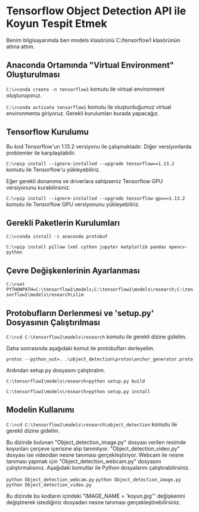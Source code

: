 # Tensorflow Object Detection API ile Koyun Tespit Etmek

Benim bilgisayarımda ben models klasörünü C:/tensorflow1 klasörünün altına attım. 

## Anaconda Ortamında "Virtual Environment" Oluşturulması

`C:\>conda create -n tensorflow1` komutu ile virtual environment oluşturuyoruz.

`C:\>conda activate tensorflow1` komutu ile oluşturduğumuz virtual environmenta giriyoruz. Gerekli kurulumları burada yapacağız.

## Tensorflow Kurulumu

Bu kod Tensorflow'un 1.13.2 versiyonu ile çalışmaktadır. Diğer versiyonlarda problemler ile karşılaşılabilir.

`C:\>pip install --ignore-installed --upgrade tensorflow==1.13.2` komutu ile Tensorflow'u yükleyebiliriz.

Eğer gerekli donanıma ve driverlara sahipseniz Tensorflow GPU versiyonunu kurabilirsiniz.

`C:\>pip install --ignore-installed --upgrade tensorflow-gpu==1.13.2` komutu ile Tensorflow GPU versiyonunu yükleyebiliriz.

## Gerekli Paketlerin Kurulumları

`C:\>conda install -c anaconda protobuf`

`C:\>pip install pillow lxml cython jupyter matplotlib pandas opencv-python`

## Çevre Değişkenlerinin Ayarlanması

`C:\>set PYTHONPATH=C:\tensorflow1\models;C:\tensorflow1\models\research;C:\tensorflow1\models\research\slim`

## Protobufların Derlenmesi ve 'setup.py' Dosyasının Çalıştırılması

`C:\>cd C:\tensorflow1\models\research` komutu ile gerekli dizine gidelim.

Daha sonrasında aşağıdaki komut ile protobufları derleyelim.

`protoc --python_out=. .\object_detection\protos\anchor_generator.proto`

Ardından setup.py dosyasını çalıştıralım.

`C:\tensorflow1\models\research>python setup.py build`

`C:\tensorflow1\models\research>python setup.py install`

## Modelin Kullanımı

`C:\>cd C:\tensorflow1\models\research\object_detection` komutu ile gerekli dizine gidelim.

Bu dizinde bulunan "Object_detection_image.py" dosyası verilen resimde koyunları çerçeve içerisine alıp tanımlıyor. "Object_detection_video.py" dosyası ise videodan nesne tanıması gerçekleştiriyor. Webcam ile nesne tanıması yapmak için "Object_detection_webcam.py" dosyasını çalıştırmalısınız. Aşağıdaki komutlar ile Python dosyalarını çalıştırabilirsiniz.

`python Object_detection_webcam.py`
`python Object_detection_image.py`
`python Object_detection_video.py`


Bu dizinde bu kodların içindeki "IMAGE_NAME = 'koyun.jpg'" değişkenini değiştirerek istediğiniz dosyadan nesne tanıması gerçekleştirebilirsiniz.


